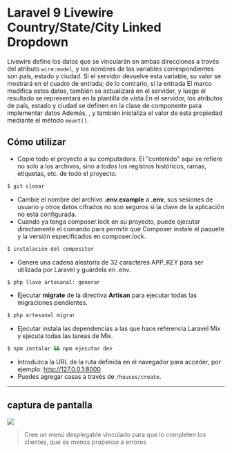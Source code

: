 # Laravel 9 Livewire Country/State/City Linked Dropdown

Livewire define los datos que se vincularán en ambas direcciones a través del atributo `wire:model`, y los nombres de las variables correspondientes son país, estado y ciudad. Si el servidor devuelve esta variable, su valor se mostrará en el cuadro de entrada; de lo contrario, si la entrada El marco modifica estos datos, también se actualizará en el servidor, y luego el resultado se representará en la plantilla de vista.En el servidor, los atributos de país, estado y ciudad se definen en la clase de componente para implementar datos Además, , y también inicializa el valor de esta propiedad mediante el método `mount()`.

## Cómo utilizar
- Copie todo el proyecto a su computadora. El "contenido" aquí se refiere no solo a los archivos, sino a todos los registros históricos, ramas, etiquetas, etc. de todo el proyecto.
````sh
$ git clonar
````
- Cambie el nombre del archivo __.env.example__ a __.env__, sus sesiones de usuario y otros datos cifrados no son seguros si la clave de la aplicación no está configurada.
- Cuando ya tenga composer.lock en su proyecto, puede ejecutar directamente el comando para permitir que Composer instale el paquete y la versión especificados en composer.lock.
````sh
$ instalación del compositor
````
- Genere una cadena aleatoria de 32 caracteres APP_KEY para ser utilizada por Laravel y guárdela en .env.
````sh
$ php llave artesanal: generar
````
- Ejecutar __migrate__ de la directiva __Artisan__ para ejecutar todas las migraciones pendientes.
````sh
$ php artesanal migrar
````
- Ejecutar instala las dependencias a las que hace referencia Laravel Mix y ejecuta todas las tareas de Mix.
````sh
$ npm instalar && npm ejecutar dev
````
- Introduzca la URL de la ruta definida en el navegador para acceder, por ejemplo: http://127.0.0.1:8000.
- Puedes agregar casas a través de `/houses/create`.

----

## captura de pantalla
![](https://i.imgur.com/rBiwhsg.gif)
> Cree un menú desplegable vinculado para que lo completen los clientes, que es menos propenso a errores
